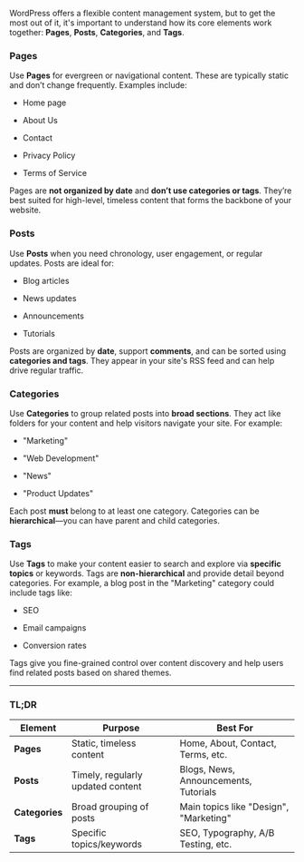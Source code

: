 WordPress offers a flexible content management system, but to get the most out of it, it's important to understand how its core elements work together: **Pages**, **Posts**, **Categories**, and **Tags**.

### Pages

Use **Pages** for evergreen or navigational content. These are typically static and don’t change frequently. Examples include:

- Home page
    
- About Us
    
- Contact
    
- Privacy Policy
    
- Terms of Service
    

Pages are **not organized by date** and **don’t use categories or tags**. They’re best suited for high-level, timeless content that forms the backbone of your website.

### Posts

Use **Posts** when you need chronology, user engagement, or regular updates. Posts are ideal for:

- Blog articles
    
- News updates
    
- Announcements
    
- Tutorials
    

Posts are organized by **date**, support **comments**, and can be sorted using **categories and tags**. They appear in your site's RSS feed and can help drive regular traffic.

### Categories

Use **Categories** to group related posts into **broad sections**. They act like folders for your content and help visitors navigate your site. For example:

- "Marketing"
    
- "Web Development"
    
- "News"
    
- "Product Updates"
    

Each post **must** belong to at least one category. Categories can be **hierarchical**—you can have parent and child categories.

### Tags

Use **Tags** to make your content easier to search and explore via **specific topics** or keywords. Tags are **non-hierarchical** and provide detail beyond categories. For example, a blog post in the "Marketing" category could include tags like:

- SEO
    
- Email campaigns
    
- Conversion rates
    

Tags give you fine-grained control over content discovery and help users find related posts based on shared themes.

---

### TL;DR

|Element|Purpose|Best For|
|---|---|---|
|**Pages**|Static, timeless content|Home, About, Contact, Terms, etc.|
|**Posts**|Timely, regularly updated content|Blogs, News, Announcements, Tutorials|
|**Categories**|Broad grouping of posts|Main topics like "Design", "Marketing"|
|**Tags**|Specific topics/keywords|SEO, Typography, A/B Testing, etc.|
